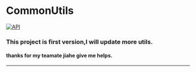 # CommonUtils
[![API](https://img.shields.io/badge/API-8%2B-green.svg?style=flat)](https://android-arsenal.com/api?level=8)

### This project is first version,I will update more utils.
#### thanks for my teamate jiahe give me helps.


-------
